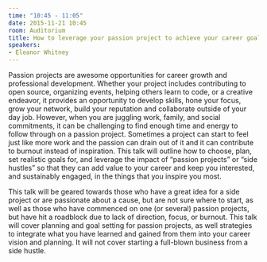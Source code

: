 ```yaml
---
time: "10:45 - 11:05"
date: 2015-11-21 10:45
room: Auditorium
title: How to leverage your passion project to achieve your career goals
speakers: 
- Eleanor Whitney
---
```


Passion projects are awesome opportunities for career growth and professional development. Whether your project includes contributing to open source, organizing events, helping others learn to code, or a creative endeavor, it provides an opportunity to develop skills, hone your focus, grow your network, build your reputation and collaborate outside of your day job. However, when you are juggling work, family, and social commitments, it can be challenging to find enough time and energy to follow through on a passion project. Sometimes a project can start to feel just like more work and the passion can drain out of it and it can contribute to burnout instead of inspiration. This talk will outline how to choose, plan, set realistic goals for, and leverage the impact of “passion projects” or “side hustles” so that they can add value to your career and keep you interested, and sustainably engaged, in the things that you inspire you most. 

This talk will be geared towards those who have a great idea for a side project or are passionate about a cause, but are not sure where to start, as well as those who have commenced on one (or several) passion projects, but have hit a roadblock due to lack of direction, focus, or burnout. This talk will cover planning and goal setting for passion projects, as well strategies to integrate what you have learned and gained from them into your career vision and planning. It will not cover starting a full-blown business from a side hustle.